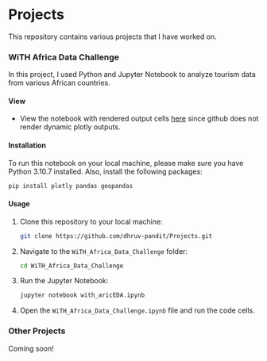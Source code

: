  # Projects 

This repository contains various projects that I have worked on. 

### WiTH Africa Data Challenge

In this project, I used Python and Jupyter Notebook to analyze tourism data from various African countries. 
#### View
* View the notebook with rendered output cells [here](https://nbviewer.org/github/dhruv-pandit/Projects/blob/main/WiTH_Africa_Data_Challenge/with_ariceEDA.ipynb) since github does not render dynamic plotly outputs.
#### Installation 

To run this notebook on your local machine, please make sure you have Python 3.10.7 installed. Also, install the following packages:

```python
pip install plotly pandas geopandas
```

#### Usage

1. Clone this repository to your local machine: 

   ```bash
   git clone https://github.com/dhruv-pandit/Projects.git
   ```
   
2. Navigate to the `WiTH_Africa_Data_Challenge` folder:

   ```bash
   cd WiTH_Africa_Data_Challenge
   ```

3. Run the Jupyter Notebook:

   ```bash
   jupyter notebook with_aricEDA.ipynb
   ```
   
4. Open the `WiTH_Africa_Data_Challenge.ipynb` file and run the code cells.

### Other Projects

Coming soon!
